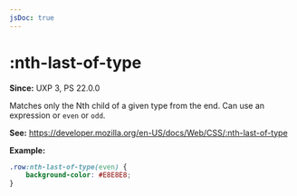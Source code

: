 ```yaml
---
jsDoc: true
---
```

# :nth-last-of-type

**Since:** UXP 3, PS 22.0.0

Matches only the Nth child of a given type from the end. Can use an expression or `even` or `odd`.

**See:** https://developer.mozilla.org/en-US/docs/Web/CSS/:nth-last-of-type

**Example:**

```css
.row:nth-last-of-type(even) {
    background-color: #E8E8E8; 
}
```

